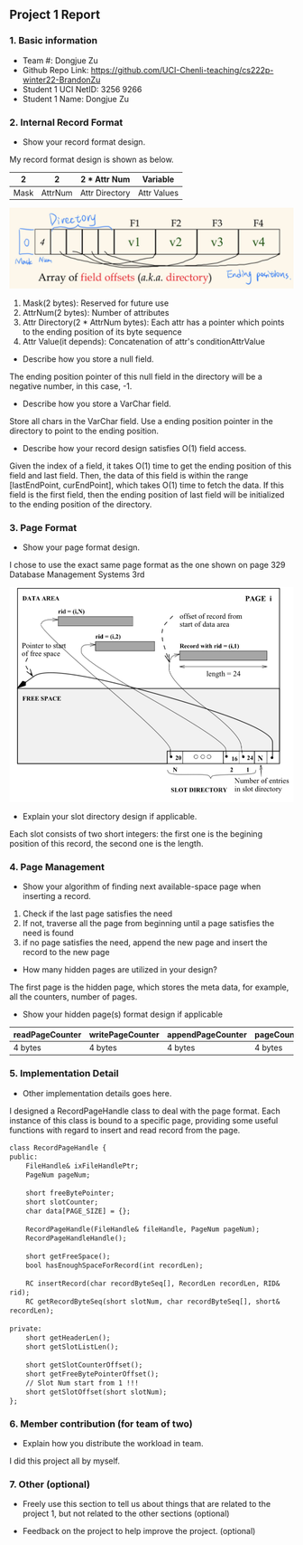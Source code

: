 ## Project 1 Report


### 1. Basic information
 - Team #: Dongjue Zu
 - Github Repo Link: https://github.com/UCI-Chenli-teaching/cs222p-winter22-BrandonZu
 - Student 1 UCI NetID: 3256 9266
 - Student 1 Name: Dongjue Zu

### 2. Internal Record Format
- Show your record format design.

My record format design is shown as below.

| 2 | 2 | 2 * Attr Num | Variable | 
| --- | --- | --- | --- |
| Mask | AttrNum | Attr Directory | Attr Values |

![Record Format](Record%20Format.jpeg)

1. Mask(2 bytes): Reserved for future use
2. AttrNum(2 bytes): Number of attributes
3. Attr Directory(2 * AttrNum bytes): Each attr has a pointer which points to the ending position of its byte sequence
4. Attr Value(it depends): Concatenation of attr's conditionAttrValue


- Describe how you store a null field.

The ending position pointer of this null field in the directory will be a negative number, in this case, -1.

- Describe how you store a VarChar field.

Store all chars in the VarChar field.
Use a ending position pointer in the directory to point to the ending position.

- Describe how your record design satisfies O(1) field access.

Given the index of a field, it takes O(1) time to get the ending position of this field and last field. Then, the data of
this field is within the range [lastEndPoint, curEndPoint], which takes O(1) time to fetch the data. If this field is the first
field, then the ending position of last field will be initialized to the ending position of the directory.

### 3. Page Format
- Show your page format design.

I chose to use the exact same page format as the one shown on page 329 Database Management Systems 3rd

![Page Format](Page%20Format.jpeg)

- Explain your slot directory design if applicable.

Each slot consists of two short integers: the first one is the begining position of this record, the second one is the length.

### 4. Page Management
- Show your algorithm of finding next available-space page when inserting a record.

1. Check if the last page satisfies the need
2. If not, traverse all the page from beginning until a page satisfies the need is found
3. if no page satisfies the need, append the new page and insert the record to the new page

- How many hidden pages are utilized in your design?

The first page is the hidden page, which stores the meta data, for example, all the counters, number of pages.

- Show your hidden page(s) format design if applicable

| readPageCounter | writePageCounter | appendPageCounter | pageCounter |
|-----------------|------------------| --- | --- |
| 4 bytes         | 4 bytes          | 4 bytes | 4 bytes |

### 5. Implementation Detail
- Other implementation details goes here.

I designed a RecordPageHandle class to deal with the page format.
Each instance of this class is bound to a specific page, providing some useful functions with regard to insert and read
record from the page.


    class RecordPageHandle {
    public:
        FileHandle& ixFileHandlePtr;
        PageNum pageNum;
    
        short freeBytePointer;
        short slotCounter;
        char data[PAGE_SIZE] = {};
        
        RecordPageHandle(FileHandle& fileHandle, PageNum pageNum);
        RecordPageHandleHandle();
        
        short getFreeSpace();
        bool hasEnoughSpaceForRecord(int recordLen);
        
        RC insertRecord(char recordByteSeq[], RecordLen recordLen, RID& rid);
        RC getRecordByteSeq(short slotNum, char recordByteSeq[], short& recordLen);
    
    private:
        short getHeaderLen();
        short getSlotListLen();
        
        short getSlotCounterOffset();
        short getFreeBytePointerOffset();
        // Slot Num start from 1 !!!
        short getSlotOffset(short slotNum);
    };



### 6. Member contribution (for team of two)
- Explain how you distribute the workload in team.

I did this project all by myself.

### 7. Other (optional)
- Freely use this section to tell us about things that are related to the project 1, but not related to the other sections (optional)



- Feedback on the project to help improve the project. (optional)